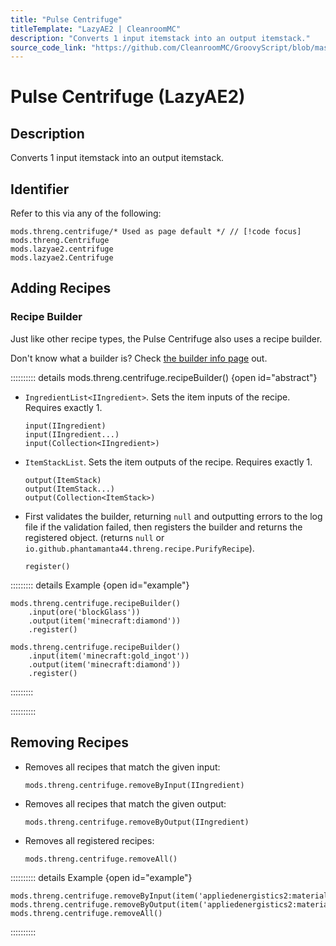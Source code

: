 ```yaml
---
title: "Pulse Centrifuge"
titleTemplate: "LazyAE2 | CleanroomMC"
description: "Converts 1 input itemstack into an output itemstack."
source_code_link: "https://github.com/CleanroomMC/GroovyScript/blob/master/src/main/java/com/cleanroommc/groovyscript/compat/mods/lazyae2/Centrifuge.java"
---
```


# Pulse Centrifuge (LazyAE2)

## Description

Converts 1 input itemstack into an output itemstack.

## Identifier

Refer to this via any of the following:

```groovy:no-line-numbers {1}
mods.threng.centrifuge/* Used as page default */ // [!code focus]
mods.threng.Centrifuge
mods.lazyae2.centrifuge
mods.lazyae2.Centrifuge
```


## Adding Recipes

### Recipe Builder

Just like other recipe types, the Pulse Centrifuge also uses a recipe builder.

Don't know what a builder is? Check [the builder info page](../../getting_started/builder.md) out.

:::::::::: details mods.threng.centrifuge.recipeBuilder() {open id="abstract"}
- `IngredientList<IIngredient>`. Sets the item inputs of the recipe. Requires exactly 1.

    ```groovy:no-line-numbers
    input(IIngredient)
    input(IIngredient...)
    input(Collection<IIngredient>)
    ```

- `ItemStackList`. Sets the item outputs of the recipe. Requires exactly 1.

    ```groovy:no-line-numbers
    output(ItemStack)
    output(ItemStack...)
    output(Collection<ItemStack>)
    ```

- First validates the builder, returning `null` and outputting errors to the log file if the validation failed, then registers the builder and returns the registered object. (returns `null` or `io.github.phantamanta44.threng.recipe.PurifyRecipe`).

    ```groovy:no-line-numbers
    register()
    ```

::::::::: details Example {open id="example"}
```groovy:no-line-numbers
mods.threng.centrifuge.recipeBuilder()
    .input(ore('blockGlass'))
    .output(item('minecraft:diamond'))
    .register()

mods.threng.centrifuge.recipeBuilder()
    .input(item('minecraft:gold_ingot'))
    .output(item('minecraft:diamond'))
    .register()
```

:::::::::

::::::::::

## Removing Recipes

- Removes all recipes that match the given input:

    ```groovy:no-line-numbers
    mods.threng.centrifuge.removeByInput(IIngredient)
    ```

- Removes all recipes that match the given output:

    ```groovy:no-line-numbers
    mods.threng.centrifuge.removeByOutput(IIngredient)
    ```

- Removes all registered recipes:

    ```groovy:no-line-numbers
    mods.threng.centrifuge.removeAll()
    ```

:::::::::: details Example {open id="example"}
```groovy:no-line-numbers
mods.threng.centrifuge.removeByInput(item('appliedenergistics2:material'))
mods.threng.centrifuge.removeByOutput(item('appliedenergistics2:material:4'))
mods.threng.centrifuge.removeAll()
```

::::::::::
